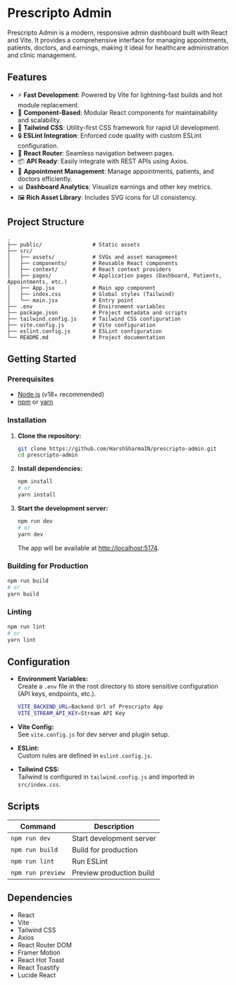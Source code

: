 # Prescripto Admin

Prescripto Admin is a modern, responsive admin dashboard built with React and Vite. It provides a comprehensive interface for managing appointments, patients, doctors, and earnings, making it ideal for healthcare administration and clinic management.

## Features

- ⚡ **Fast Development**: Powered by Vite for lightning-fast builds and hot module replacement.
- 🧩 **Component-Based**: Modular React components for maintainability and scalability.
- 🎨 **Tailwind CSS**: Utility-first CSS framework for rapid UI development.
- 🔒 **ESLint Integration**: Enforced code quality with custom ESLint configuration.
- 🔄 **React Router**: Seamless navigation between pages.
- 📦 **API Ready**: Easily integrate with REST APIs using Axios.
- 📅 **Appointment Management**: Manage appointments, patients, and doctors efficiently.
- 📊 **Dashboard Analytics**: Visualize earnings and other key metrics.
- 🖼️ **Rich Asset Library**: Includes SVG icons for UI consistency.

## Project Structure

```
.
├── public/                # Static assets
├── src/
│   ├── assets/            # SVGs and asset management
│   ├── components/        # Reusable React components
│   ├── context/           # React context providers
│   ├── pages/             # Application pages (Dashboard, Patients, Appointments, etc.)
│   ├── App.jsx            # Main app component
│   ├── index.css          # Global styles (Tailwind)
│   └── main.jsx           # Entry point
├── .env                   # Environment variables
├── package.json           # Project metadata and scripts
├── tailwind.config.js     # Tailwind CSS configuration
├── vite.config.js         # Vite configuration
├── eslint.config.js       # ESLint configuration
└── README.md              # Project documentation
```

## Getting Started

### Prerequisites

- [Node.js](https://nodejs.org/) (v18+ recommended)
- [npm](https://www.npmjs.com/) or [yarn](https://yarnpkg.com/)

### Installation

1. **Clone the repository:**

   ```sh
   git clone https://github.com/HarshSharmaIN/prescripto-admin.git
   cd prescripto-admin
   ```

2. **Install dependencies:**

   ```sh
   npm install
   # or
   yarn install
   ```

3. **Start the development server:**

   ```sh
   npm run dev
   # or
   yarn dev
   ```

   The app will be available at [http://localhost:5174](http://localhost:5174).

### Building for Production

```sh
npm run build
# or
yarn build
```

### Linting

```sh
npm run lint
# or
yarn lint
```

## Configuration

- **Environment Variables:**  
  Create a `.env` file in the root directory to store sensitive configuration (API keys, endpoints, etc.).
  ```sh
  VITE_BACKEND_URL=Backend Url of Prescripto App
  VITE_STREAM_API_KEY=Stream API Key
  ```

- **Vite Config:**  
  See `vite.config.js` for dev server and plugin setup.

- **ESLint:**  
  Custom rules are defined in `eslint.config.js`.

- **Tailwind CSS:**  
  Tailwind is configured in `tailwind.config.js` and imported in `src/index.css`.

## Scripts

| Command           | Description              |
| ----------------- | ------------------------ |
| `npm run dev`     | Start development server |
| `npm run build`   | Build for production     |
| `npm run lint`    | Run ESLint               |
| `npm run preview` | Preview production build |

## Dependencies

- React
- Vite
- Tailwind CSS
- Axios
- React Router DOM
- Framer Motion
- React Hot Toast
- React Toastify
- Lucide React

